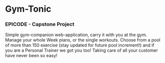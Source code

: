 # Gym-Tonic

### EPICODE - Capstone Project

Simple gym-companion web-application, carry it with you at the gym.
Manage your whole Week plans, or the single workouts. Choose from a 
pool of more than 150 exercise (stay updated for future pool increment!)
and if you are a Personal Trainer we got you too! Taking care of all
your customer have never been so easy! 
